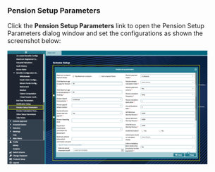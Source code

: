 ### Pension Setup Parameters

Click the **Pension Setup Parameters** link to open the Pension Setup Parameters dialog window and set the configurations as shown the screenshot below:

<img  alt="Pension Setup Parameters" width="90%" height="auto"  class="center"  src="../.vuepress/public/img/media2/schemeM46.png">  

